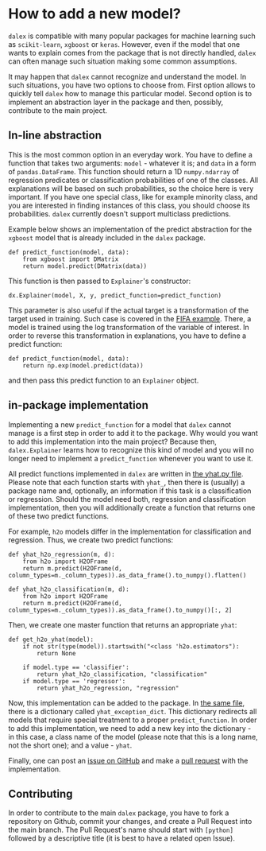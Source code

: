
# How to add a new model?

`dalex` is compatible with many popular packages for machine learning such as `scikit-learn`, `xgboost` or `keras`. However, even if the model that one wants to explain comes from the package that is not directly handled, `dalex` can often manage such situation making some common assumptions.

It may happen that `dalex` cannot recognize and understand the model. In such situations, you have two options to choose from. First option allows to quickly tell `dalex` how to manage this particular model. Second option is to implement an abstraction layer in the package and then, possibly, contribute to the main project.

## In-line abstraction

This is the most common option in an everyday work. You have to define a function that takes two arguments: `model` - whatever it is; and `data` in a form of `pandas.DataFrame`. This function should return a 1D `numpy.ndarray` of regression predicates or classification probabilities of one of the classes. All explanations will be based on such probabilities, so the choice here is very important. If you have one special class, like for example minority class, and you are interested in finding instances of this class, you should choose its probabilities. `dalex` currently doesn't support multiclass predictions.

Example below shows an implementation of the predict abstraction for the `xgboost` model that is already included in the `dalex` package.

```
def predict_function(model, data):
    from xgboost import DMatrix
    return model.predict(DMatrix(data))
```

This function is then passed to `Explainer`'s constructor:

```
dx.Explainer(model, X, y, predict_function=predict_function)
```

This parameter is also useful if the actual target is a transformation of the target used in training. Such case is covered in the [FIFA example](https://github.com/ModelOriented/DALEX-docs/blob/master/jupyter-notebooks/python-dalex-fifa.html). There, a model is trained using the log transformation of the variable of interest. In order to reverse this transformation in explanations, you have to define a predict function:

```
def predict_function(model, data):
    return np.exp(model.predict(data))
```

and then pass this predict function to an `Explainer` object.

## in-package implementation

Implementing a new `predict_function` for a model that `dalex` cannot manage is a first step in order to add it to the package. Why would you want to add this implementation into the main project? Because then, `dalex.Explainer` learns how to recognize this kind of model and you will no longer need to implement a `predict_function` whenever you want to use it.

All predict functions implemented in `dalex` are written in [the yhat.py file](https://github.com/ModelOriented/DALEX/blob/master/python/dalex/dalex/_explainer/yhat.py). Please note that each function starts with `yhat_`, then there is (usually) a package name and, optionally, an information if this task is a classification or regression. Should the model need both, regression and classification implementation, then you will additionally create a function that returns one of these two predict functions.

For example, `h2o` models differ in the implementation for classification and regression. Thus, we create two predict functions:

```
def yhat_h2o_regression(m, d):
    from h2o import H2OFrame
    return m.predict(H2OFrame(d, column_types=m._column_types)).as_data_frame().to_numpy().flatten()

def yhat_h2o_classification(m, d):
    from h2o import H2OFrame
    return m.predict(H2OFrame(d, column_types=m._column_types)).as_data_frame().to_numpy()[:, 2]
```

Then, we create one master function that returns an appropriate `yhat`:

```
def get_h2o_yhat(model):
    if not str(type(model)).startswith("<class 'h2o.estimators"):
        return None
    
    if model.type == 'classifier':
        return yhat_h2o_classification, "classification"
    if model.type == 'regressor':
        return yhat_h2o_regression, "regression"
```

Now, this implementation can be added to the package. In [the same file](https://github.com/ModelOriented/DALEX/blob/master/python/dalex/dalex/_explainer/yhat.py), there is a dictionary called `yhat_exception_dict`. This dictionary redirects all models that require special treatment to a proper `predict_function`. In order to add this implementation, we need to add a new key into the dictionary - in this case, a class name of the model (please note that this is a long name, not the short one); and a value - `yhat`.

Finally, one can post an [issue on GitHub](https://github.com/ModelOriented/DALEX/issues/new) and make a [pull request](https://github.com/ModelOriented/DALEX/compare) with the implementation.

## Contributing

In order to contribute to the main `dalex` package, you have to fork a repository on Github, commit your changes, and create a Pull Request into the main branch. The Pull Request's name should start with `[python]` followed by a descriptive title (it is best to have a related open Issue).